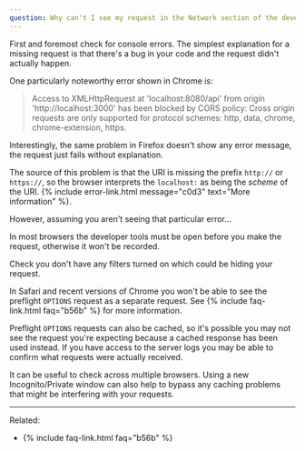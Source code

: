 ```yaml
---
question: Why can't I see my request in the Network section of the developer tools?
---
```


First and foremost check for console errors. The simplest explanation for a missing request is that there's a bug in
your code and the request didn't actually happen.

One particularly noteworthy error shown in Chrome is:

<blockquote class="error">
  Access to XMLHttpRequest at 'localhost:8080/api' from origin 'http://localhost:3000' has been blocked by CORS policy:
  Cross origin requests are only supported for protocol schemes: http, data, chrome, chrome-extension, https.
</blockquote>

Interestingly, the same problem in Firefox doesn't show any error message, the request just fails without explanation.

The source of this problem is that the URI is missing the prefix `http://` or `https://`, so the browser interprets the
`localhost:` as being the *scheme* of the URI. {% include error-link.html message="c0d3" text="More information" %}.

However, assuming you aren't seeing that particular error...

In most browsers the developer tools must be open before you make the request, otherwise it won't be recorded.

Check you don't have any filters turned on which could be hiding your request.

In Safari and recent versions of Chrome you won't be able to see the preflight `OPTIONS` request as a separate request.
See {% include faq-link.html faq="b56b" %} for more information.

Preflight `OPTIONS` requests can also be cached, so it's possible you may not see the request you're expecting because a
cached response has been used instead. If you have access to the server logs you may be able to confirm what requests
were actually received.

It can be useful to check across multiple browsers. Using a new Incognito/Private window can also help to bypass any
caching problems that might be interfering with your requests.

---

Related:

* {% include faq-link.html faq="b56b" %}
